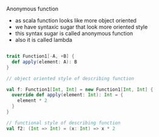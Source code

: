 Anonymous function

- as scala function looks like more object oriented
- we have syntaxic sugar that look more oriented style
- this syntax sugar is called anonymous function
- also it is called lambda

```scala

trait Function1[-A, +B] {
  def apply(element: A): B
}

// object oriented style of describing function

val f: Function1[Int, Int] = new Function1[Int, Int] {
  override def apply(element: Int): Int = {
    element * 2
  }
}

// functional style of describing function
val f2: (Int => Int) = (x: Int) => x * 2  
```